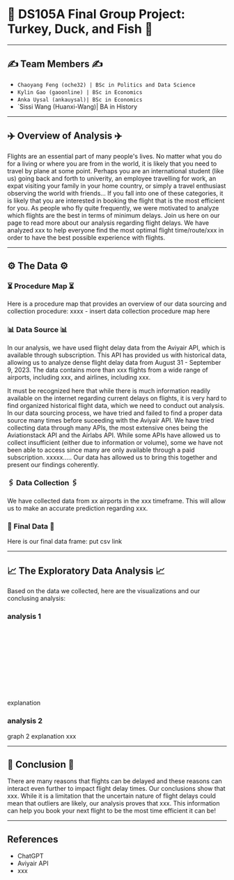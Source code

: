 # 📝 DS105A Final Group Project: Turkey, Duck, and Fish 📝 

--- 

## ✍️ Team Members ✍️
- `Chaoyang Feng (oche32) | BSc in Politics and Data Science` 
- `Kylin Gao (gaoonline) | BSc in Economics`  
- `Anka Uysal (ankauysal)| BSc in Economics`  
- `Sissi Wang (Huanxi-Wang)| BA in History 

--- 

## ✈️ Overview of Analysis ✈️

Flights are an essential part of many people's lives. No matter what you do for a living or where you are from in the world, it is likely that you need to travel by plane at some point. Perhaps you are an international student (like us) going back and forth to univerity, an employee travelling for work, an expat visiting your family in your home country, or simply a travel enthusiast observing the world with friends... If you fall into one of these categories, it is likely that you are interested in booking the flight that is the most efficient for you. As people who fly quite frequently, we were motivated to analyze which flights are the best in terms of minimum delays. Join us here on our page to read more about our analysis regarding flight delays. We have analyzed xxx to help everyone find the most optimal flight time/route/xxx in order to have the best possible experience with flights. 

---

## ⚙️ The Data ⚙️

### ⏳ Procedure Map ⏳

Here is a procedure map that provides an overview of our data sourcing and collection procedure: 
xxxx - insert data collection procedure map here 

### 📊 Data Source 📊

In our analysis, we have used flight delay data from the Aviyair API, which is available through subscription. This API has provided us with historical data, allowing us to analyze dense flight delay data from August 31 - September 9, 2023. The data contains more than xxx flights from a wide range of airports, including xxx, and airlines, including xxx.

It must be recognized here that while there is much information readily available on the internet regarding current delays on flights, it is very hard to find organized historical flight data, which we need to conduct out analysis. In our data sourcing process, we have tried and failed to find a proper data source many times before suceeding with the Aviyair API. We have tried collecting data through many APIs, the most extensive ones being the Aviationstack API and the Airlabs API. While some APIs have allowed us to collect insufficient (either due to information or volume), some we have not been able to access since many are only available through a paid subscription. xxxxx.....  Our data has allowed us to bring this together and present our findings coherently. 

### 🖇 Data Collection 🖇

We have collected data from xx airports in the xxx timeframe. This will allow us to make an accurate prediction regarding xxx. 

### 🔬 Final Data 🔬

Here is our final data frame: put csv link 

--- 

## 📈 The Exploratory Data Analysis 📈

Based on the data we collected, here are the visualizations and our conclusing analysis: 

### analysis 1 
![Here is our first graph!](C:\Users\email\Desktop\DS105_groupproject_website\ds105a-project-turkey-duck-and-fish\docs\index.md "Exhibit1")

explanation

### analysis 2 
graph 2 
explanation xxx  

--- 

## 📝 Conclusion 📝

There are many reasons that flights can be delayed and these reasons can interact even further to impact flight delay times. Our conclusions show that xxx. While it is a limitation that the uncertain nature of flight delays could mean that outliers are likely, our analysis proves that xxx. This information can help you book your next flight to be the most time efficient it can be! 

--- 

## References 

- ChatGPT 
- Aviyair API 
- xxx 


